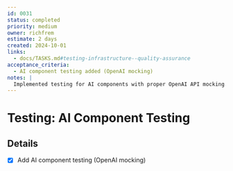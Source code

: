 ```yaml
---
id: 0031
status: completed
priority: medium
owner: richfrem
estimate: 2 days
created: 2024-10-01
links:
  - docs/TASKS.md#testing-infrastructure--quality-assurance
acceptance_criteria:
  - AI component testing added (OpenAI mocking)
notes: |
  Implemented testing for AI components with proper OpenAI API mocking.
---
```


# Testing: AI Component Testing

## Details
- [x] Add AI component testing (OpenAI mocking)
